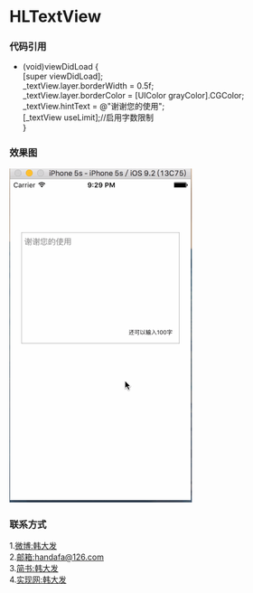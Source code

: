 HLTextView
=================================== 

### 代码引用

- (void)viewDidLoad {<br />
    [super viewDidLoad];<br />
    _textView.layer.borderWidth = 0.5f;<br />
    _textView.layer.borderColor = [UIColor grayColor].CGColor;<br />
    _textView.hintText = @"谢谢您的使用";<br />
    [_textView useLimit];//启用字数限制<br />
}

### 效果图

 ![image](https://github.com/handafa/HLTextView/blob/master/HLTextView/HLTextView/gif/HLTextView.gif)
 
###  联系方式
1.[微博:韩大发](http://weibo.com/hanaoleng/)<br />
2.[邮箱:handafa@126.com](handafa@126.com)<br />
3.[简书:韩大发](http://www.jianshu.com/users/290228cc9348/timeline)<br />
4.[实现网:韩大发](http://shixian.com/consultants/9345)

